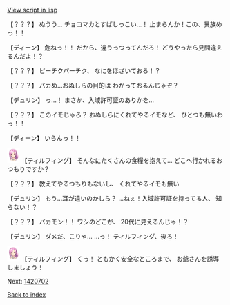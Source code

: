 [View script in lisp](../scripts/1420502.txt)

【？？？】
ぬうう…
チョコマカとすばしっこい…！
止まらんか！この、異族めっ！！

【ディーン】
危ねっ！！
だから、違うっつってんだろ！
どうやったら見間違えるんだよ！？

【？？？】
ピーチクパーチク、
なにをほざいておる！？

【？？？】
バカめ…おぬしらの目的は
わかっておるんじゃぞ？

【デュリン】
っ…！
まさか、入域許可証のありかを…

【？？？】
このイモじゃろ？
おぬしらにくれてやるイモなど、
ひとつも無いわっ！！

【ディーン】
いらんっ！！

<img src="../images/units/101411.png" alt="101411.png" height="34"/>
【ティルフィング】
そんなにたくさんの食糧を抱えて…
どこへ行かれるおつもりですか？

【？？？】
教えてやるつもりもないし、
くれてやるイモも無い

【デュリン】
もう…耳が遠いのかしら？
…ねぇ！入域許可証を持ってる人、
知らない！？

【？？？】
バカモン！！
ワシのどこが、
20代に見えるんじゃ！？

【デュリン】
ダメだ、こりゃ…
…っ！
ティルフィング、後ろ！

<img src="../images/units/101411.png" alt="101411.png" height="34"/>
【ティルフィング】
くっ！
ともかく安全なところまで、
お爺さんを誘導しましょう！

Next: [1420702](1420702.md)

[Back to index](index.md)

